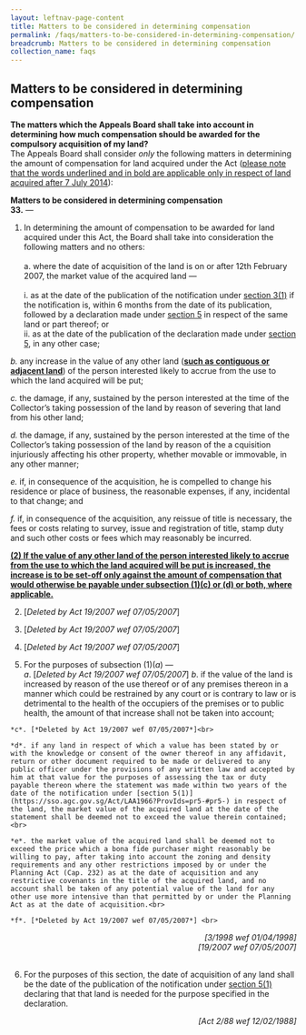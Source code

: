 ```yaml
---
layout: leftnav-page-content
title: Matters to be considered in determining compensation
permalink: /faqs/matters-to-be-considered-in-determining-compensation/
breadcrumb: Matters to be considered in determining compensation
collection_name: faqs
---
```


Matters to be considered in determining compensation
---

**The matters which the Appeals Board shall take into account in determining how much compensation should be awarded for the compulsory acquisition of my land?**
<br>
The Appeals Board shall consider *only*  the following matters in determining the amount of compensation for land acquired under the Act (<u>please note that the words underlined and in bold are applicable only in respect of land acquired after 7 July 2014</u>):

**Matters to be considered in determining compensation**
<br>
**33.** — 

  1.  In determining the amount of compensation to be awarded for land acquired under this Act, the Board shall take into consideration the following matters and no others: <br><br>
    a. where the date of acquisition of the land is on or after 12th February 2007, the market value of the acquired land — <br> <br>
   i. as at the date of the publication of the notification under [section 3(1)](https://sso.agc.gov.sg/Act/LAA1966?ProvIds=pr3-#pr3-) if the notification is, within 6 months from the date of its publication, followed by a declaration made under [section 5](https://sso.agc.gov.sg/Act/LAA1966?ProvIds=pr5-#pr5-) in respect of the same land or part thereof; or <br>
   ii. as at the date of the publication of the declaration made under [section 5](https://sso.agc.gov.sg/Act/LAA1966?ProvIds=pr5-#pr5-), in any other case;

   *b.* any increase in the value of any other land (<b><u>such as contiguous or adjacent land</u></b>) of the person interested likely to accrue from the use to which the land acquired will be put;

 

   *c.* the damage, if any, sustained by the person interested at the time of the Collector’s taking possession of the land by reason of severing that land from his other land;

 

   *d.* the damage, if any, sustained by the person interested at the time of the Collector’s taking possession of the land by reason of the a cquisition injuriously affecting his other property, whether movable or immovable, in any other manner;

 
   *e.* if, in consequence of the acquisition, he is compelled to change his residence or place of business, the reasonable expenses, if any, incidental to that change; and

 

   *f.* if, in consequence of the acquisition, any reissue of title is necessary, the fees or costs relating to survey, issue and registration of title, stamp duty and such other costs or fees which may reasonably be incurred.

<b><u>(2) If the value of any other land of the person interested likely to accrue from the use to which the land acquired will be put is increased, the increase is to be set-off only against the amount of compensation that would otherwise be payable under subsection (1)(c) or (d) or both, where applicable.</u></b>

  2. [*Deleted by Act 19/2007 wef 07/05/2007*]

 

  3. [*Deleted by Act 19/2007 wef 07/05/2007*]

 

  4. [*Deleted by Act 19/2007 wef 07/05/2007*]

 
  5. For the purposes of subsection (1)(*a*) — <br>
     *a*. [*Deleted by Act 19/2007 wef 07/05/2007*]
     *b*. if the value of the land is increased by reason of the use thereof or of any premises thereon in a manner which could be restrained by any court or is contrary to law or is detrimental to the health of the occupiers of the premises or to public health, the amount of that increase shall not be taken into account;<br>
     
    *c*. [*Deleted by Act 19/2007 wef 07/05/2007*]<br>
    
    *d*. if any land in respect of which a value has been stated by or with the knowledge or consent of the owner thereof in any affidavit, return or other document required to be made or delivered to any public officer under the provisions of any written law and accepted by him at that value for the purposes of assessing the tax or duty payable thereon where the statement was made within two years of the date of the notification under [section 5(1)](https://sso.agc.gov.sg/Act/LAA1966?ProvIds=pr5-#pr5-) in respect of the land, the market value of the acquired land at the date of the statement shall be deemed not to exceed the value therein contained;<br>
    
    *e*. the market value of the acquired land shall be deemed not to exceed the price which a bona fide purchaser might reasonably be willing to pay, after taking into account the zoning and density requirements and any other restrictions imposed by or under the Planning Act (Cap. 232) as at the date of acquisition and any restrictive covenants in the title of the acquired land, and no account shall be taken of any potential value of the land for any other use more intensive than that permitted by or under the Planning Act as at the date of acquisition.<br>
    
    *f*. [*Deleted by Act 19/2007 wef 07/05/2007*] <br>

<div style="text-align: right"> <i> [3/1998 wef 01/04/1998] </i> </div>

<div style="text-align: right"> <i> [19/2007 wef 07/05/2007] </i> </div> <br>

  6.  For the purposes of this section, the date of acquisition of any land shall be the date of the publication of the notification under [section 5(1)](https://sso.agc.gov.sg/Act/LAA1966?ProvIds=pr5-#pr5-) declaring that that land is needed for the purpose specified in the declaration. <br>

<div style="text-align: right"> <i> [Act 2/88 wef 12/02/1988] </i> </div>


